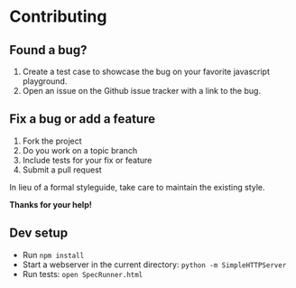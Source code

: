 # Contributing

## Found a bug?

1. Create a test case to showcase the bug on your favorite javascript playground.
2. Open an issue on the Github issue tracker with a link to the bug.

## Fix a bug or add a feature

1. Fork the project
2. Do you work on a topic branch
3. Include tests for your fix or feature
4. Submit a pull request

In lieu of a formal styleguide, take care to maintain the existing style.

**Thanks for your help!**

## Dev setup

* Run `npm install`
* Start a webserver in the current directory: `python -m SimpleHTTPServer`
* Run tests: `open SpecRunner.html`
